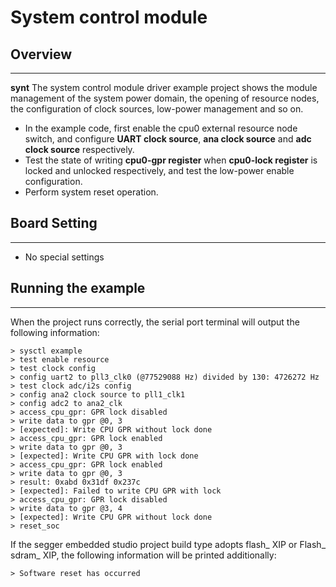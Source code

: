 # System control module
## Overview
***
**synt** The system control module driver example project shows the module management of the system power domain, the opening of resource nodes, the configuration of clock sources, low-power management and so on.
- In the example code, first enable the cpu0 external resource node switch, and configure **UART clock source**, **ana clock source** and **adc clock source** respectively.
- Test the state of writing **cpu0-gpr register** when **cpu0-lock register** is locked and unlocked respectively, and test the low-power enable configuration.
- Perform system reset operation.

## Board Setting
***
- No special settings

## Running the example
***
When the project runs correctly, the serial port terminal will output the following information:
```
> sysctl example
> test enable resource
> test clock config
> config uart2 to pll3_clk0 (@77529088 Hz) divided by 130: 4726272 Hz
> test clock adc/i2s config
> config ana2 clock source to pll1_clk1
> config adc2 to ana2_clk
> access_cpu_gpr: GPR lock disabled
> write data to gpr @0, 3
> [expected]: Write CPU GPR without lock done
> access_cpu_gpr: GPR lock enabled
> write data to gpr @0, 3
> [expected]: Write CPU GPR with lock done
> access_cpu_gpr: GPR lock enabled
> write data to gpr @0, 3
> result: 0xabd 0x31df 0x237c
> [expected]: Failed to write CPU GPR with lock
> access_cpu_gpr: GPR lock disabled
> write data to gpr @3, 4
> [expected]: Write CPU GPR without lock done
> reset_soc
```
If the segger embedded studio project build type adopts flash_ XIP or Flash_ sdram_ XIP, the following information will be printed additionally:
```
> Software reset has occurred
```